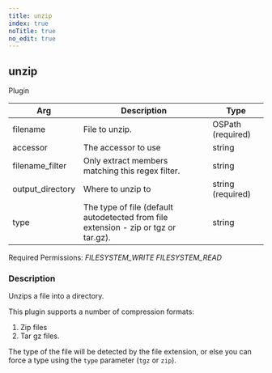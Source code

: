 ```yaml
---
title: unzip
index: true
noTitle: true
no_edit: true
---
```




<div class="vql_item"></div>


## unzip
<span class='vql_type pull-right page-header'>Plugin</span>



<div class="vqlargs"></div>

Arg | Description | Type
----|-------------|-----
filename|File to unzip.|OSPath (required)
accessor|The accessor to use|string
filename_filter|Only extract members matching this regex filter.|string
output_directory|Where to unzip to|string (required)
type|The type of file (default autodetected from file extension - zip or tgz or tar.gz).|string

Required Permissions: 
<i class="linkcolour label pull-right label-success">FILESYSTEM_WRITE</i>
<i class="linkcolour label pull-right label-success">FILESYSTEM_READ</i>

### Description

Unzips a file into a directory.

This plugin supports a number of compression formats:
1. Zip files
2. Tar gz files.

The type of the file will be detected by the file extension, or
else you can force a type using the `type` parameter (`tgz` or
`zip`).


